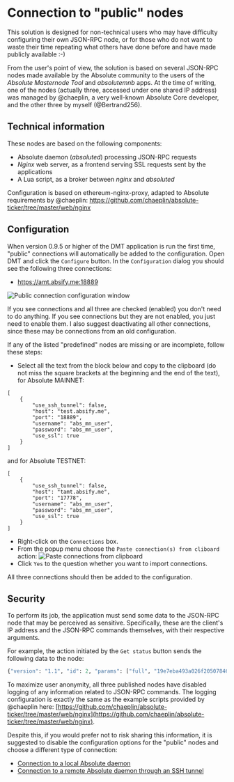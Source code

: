 # Connection to "public" nodes

This solution is designed for non-technical users who may have difficulty configuring their own JSON-RPC node, or for those who do not want to waste their time repeating what others have done before and have made publicly available :-)

From the user's point of view, the solution is based on several JSON-RPC nodes made available by the Absolute community to the users of the *Absolute Masternode Tool* and *absolutemnb* apps. At the time of writing, one of the nodes (actually three, accessed under one shared IP address) was managed by @chaeplin, a very well-known Absolute Core developer, and the other three by myself (@Bertrand256).

## Technical information

These nodes are based on the following components:
 * Absolute daemon (*absoluted*) processing JSON-RPC requests
 * *Nginx* web server, as a frontend serving SSL requests sent by the applications
 * A Lua script, as a broker between *nginx* and *absoluted*

Configuration is based on ethereum-nginx-proxy, adapted to Absolute requirements by @chaeplin: https://github.com/chaeplin/absolute-ticker/tree/master/web/nginx

## Configuration

When version 0.9.5 or higher of the DMT application is run the first time, "public" connections will automatically be added to the configuration. Open DMT and click the `Configure` button. In the `Configuration` dialog you should see the following three connections:
 * https://amt.absify.me:18889


![Public connection configuration window](img/dmt-config-dlg-public.png)

If you see connections and all three are checked (enabled) you don't need to do anything. If you see connections but they are not enabled, you just need to enable them. I also suggest deactivating all other connections, since these may be connections from an old configuration.

If any of the listed "predefined" nodes are missing or are incomplete, follow these steps:
 * Select all the text from the block below and copy to the clipboard (do not miss the square brackets at the beginning and the end of the text), for Absolute MAINNET:
```﻿
[
    {
        "use_ssh_tunnel": false,
        "host": "test.absify.me",
        "port": "18889",
        "username": "abs_mn_user",
        "password": "abs_mn_user",
        "use_ssl": true
    }
]
```
and for Absolute TESTNET:
```
[
    {
        "use_ssh_tunnel": false,
        "host": "tamt.absify.me",
        "port": "17778",
        "username": "abs_mn_user",
        "password": "abs_mn_user",
        "use_ssl": true
    }
]
```
 * Right-click on the `Connections` box.
 * From the popup menu choose the `Paste connection(s) from cliboard` action:
    ![Paste connections from clipboard](img/dmt-config-dlg-public-recover.png)
 * Click `Yes` to the question whether you want to import connections.

All three connections should then be added to the configuration.

## Security

To perform its job, the application must send some data to the JSON-RPC node that may be perceived as sensitive. Specifically, these are the client's IP address and the JSON-RPC commands themselves, with their respective arguments.

For example, the action initiated by the `Get status` button sends the following data to the node:
```python
{"version": "1.1", "id": 2, "params": ["full", "19e7eba493a026f205078469566e4df6a5a4b1428965574b55bec2412ddc9c48-0"], "method": "masternodelist"}
```

To maximize user anonymity, all three published nodes have disabled logging of any information related to JSON-RPC commands. The logging configuration is exactly the same as the example scripts provided by @chaeplin here: [https://github.com/chaeplin/absolute-ticker/tree/master/web/nginx](https://github.com/chaeplin/absolute-ticker/tree/master/web/nginx).

Despite this, if you would prefer not to risk sharing this information, it is suggested to disable the configuration options for the "public" nodes and choose a different type of connection:

- [Connection to a local Absolute daemon](config-connection-direct.md)
- [Connection to a remote Absolute daemon through an SSH tunnel](config-connection-ssh.md)
